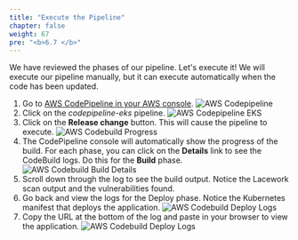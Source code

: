 ```yaml
---
title: "Execute the Pipeline"
chapter: false
weight: 67
pre: "<b>6.7 </b>"
---
```


We have reviewed the phases of our pipeline. Let's execute it! We will execute our pipeline manually, but it can execute automatically when the code has been updated.

1. Go to [AWS CodePipeline in your AWS console](https://console.aws.amazon.com/codesuite/codepipeline/pipelines).
   ![AWS Codepipeline](/images/aws-codepipeline.png)
2. Click on the _codepipeline-eks_ pipeline. 
   ![AWS Codepipeline EKS](/images/aws-codepipeline-eks.png)
3. Click on the **Release change** button. This will cause the pipeline to execute.
   ![AWS Codebuild Progress](/images/aws-codebuild-progress.png)
4. The CodePipeline console will automatically show the progress of the build. For each phase, you can click on the **Details** link to see the CodeBuild logs. Do this for the **Build** phase.
   ![AWS Codebuild Build Details](/images/aws-codebuild-build-details.png)
5. Scroll down through the log to see the build output. Notice the Lacework scan output and the vulnerabilities found.
6. Go back and view the logs for the Deploy phase. Notice the Kubernetes manifest that deploys the application.
   ![AWS Codebuild Deploy Logs](/images/aws-codebuild-deploy-eks-log.png)
7. Copy the URL at the bottom of the log and paste in your browser to view the application.
   ![AWS Codebuild Deploy Logs](/images/demo-app.png)